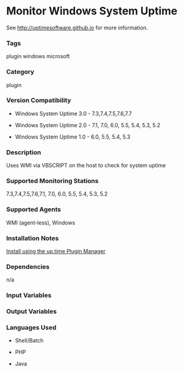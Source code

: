 # Monitor Windows System Uptime

See http://uptimesoftware.github.io for more information.

### Tags 
 plugin   windows   microsoft  

### Category

plugin

### Version Compatibility

* Windows System Uptime 3.0 - 7.3,7.4,7.5,7.6,7.7
  
* Windows System Uptime 2.0 - 7.1, 7.0, 6.0, 5.5, 5.4, 5.3, 5.2
  

  
* Windows System Uptime 1.0 - 6.0, 5.5, 5.4, 5.3
  


### Description
Uses WMI via VBSCRIPT on the host to check for system uptime


### Supported Monitoring Stations

7.3,7.4,7.5,7.6,7.1, 7.0, 6.0, 5.5, 5.4, 5.3, 5.2

### Supported Agents
WMI (agent-less), Windows

### Installation Notes
<p><a href="https://github.com/uptimesoftware/uptime-plugin-manager">Install using the up.time Plugin Manager</a></p>


### Dependencies
<p>n/a</p>


### Input Variables


### Output Variables



### Languages Used

* Shell/Batch

* PHP

* Java

